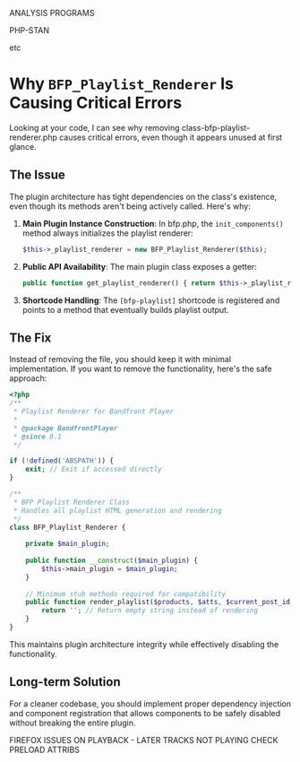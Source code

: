 
ANALYSIS PROGRAMS

PHP-STAN

etc

# Why `BFP_Playlist_Renderer` Is Causing Critical Errors

Looking at your code, I can see why removing class-bfp-playlist-renderer.php causes critical errors, even though it appears unused at first glance.

## The Issue

The plugin architecture has tight dependencies on the class's existence, even though its methods aren't being actively called. Here's why:

1. **Main Plugin Instance Construction**: In bfp.php, the `init_components()` method always initializes the playlist renderer:
   ```php
   $this->_playlist_renderer = new BFP_Playlist_Renderer($this);
   ```

2. **Public API Availability**: The main plugin class exposes a getter:
   ```php
   public function get_playlist_renderer() { return $this->_playlist_renderer; }
   ```

3. **Shortcode Handling**: The `[bfp-playlist]` shortcode is registered and points to a method that eventually builds playlist output.

## The Fix

Instead of removing the file, you should keep it with minimal implementation. If you want to remove the functionality, here's the safe approach:

```php
<?php
/**
 * Playlist Renderer for Bandfront Player
 *
 * @package BandfrontPlayer
 * @since 0.1
 */

if (!defined('ABSPATH')) {
    exit; // Exit if accessed directly
}

/**
 * BFP Playlist Renderer Class
 * Handles all playlist HTML generation and rendering
 */
class BFP_Playlist_Renderer {
    
    private $main_plugin;
    
    public function __construct($main_plugin) {
        $this->main_plugin = $main_plugin;
    }
    
    // Minimum stub methods required for compatibility
    public function render_playlist($products, $atts, $current_post_id, $purchased_times_data = array()) {
        return ''; // Return empty string instead of rendering
    }
}
```

This maintains plugin architecture integrity while effectively disabling the functionality.

## Long-term Solution

For a cleaner codebase, you should implement proper dependency injection and component registration that allows components to be safely disabled without breaking the entire plugin.


FIREFOX ISSUES ON PLAYBACK - LATER TRACKS NOT PLAYING
CHECK PRELOAD ATTRIBS

<audio preload="metadata">  <!-- Firefox might interpret this aggressively -->
<audio preload="none">      <!-- Better for limiting preload -->

